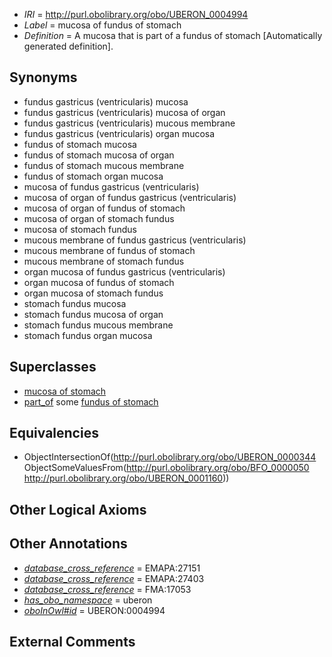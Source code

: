  * *IRI* = http://purl.obolibrary.org/obo/UBERON_0004994
 * *Label* = mucosa of fundus of stomach
 * *Definition* = A mucosa that is part of a fundus of stomach [Automatically generated definition].

## Synonyms

 * fundus gastricus (ventricularis) mucosa
 * fundus gastricus (ventricularis) mucosa of organ
 * fundus gastricus (ventricularis) mucous membrane
 * fundus gastricus (ventricularis) organ mucosa
 * fundus of stomach mucosa
 * fundus of stomach mucosa of organ
 * fundus of stomach mucous membrane
 * fundus of stomach organ mucosa
 * mucosa of fundus gastricus (ventricularis)
 * mucosa of organ of fundus gastricus (ventricularis)
 * mucosa of organ of fundus of stomach
 * mucosa of organ of stomach fundus
 * mucosa of stomach fundus
 * mucous membrane of fundus gastricus (ventricularis)
 * mucous membrane of fundus of stomach
 * mucous membrane of stomach fundus
 * organ mucosa of fundus gastricus (ventricularis)
 * organ mucosa of fundus of stomach
 * organ mucosa of stomach fundus
 * stomach fundus mucosa
 * stomach fundus mucosa of organ
 * stomach fundus mucous membrane
 * stomach fundus organ mucosa

## Superclasses

 * [mucosa of stomach](../../UBERON/99/UBERON_0001199.md)
 * [part_of](../../BFO/50/BFO_0000050.md) some [fundus of stomach](../../UBERON/60/UBERON_0001160.md)

## Equivalencies

 * ObjectIntersectionOf(<http://purl.obolibrary.org/obo/UBERON_0000344> ObjectSomeValuesFrom(<http://purl.obolibrary.org/obo/BFO_0000050> <http://purl.obolibrary.org/obo/UBERON_0001160>))

## Other Logical Axioms


## Other Annotations

 * *[database_cross_reference](../../ef/oboInOwl#hasDbXref.md)* = EMAPA:27151
 * *[database_cross_reference](../../ef/oboInOwl#hasDbXref.md)* = EMAPA:27403
 * *[database_cross_reference](../../ef/oboInOwl#hasDbXref.md)* = FMA:17053
 * *[has_obo_namespace](../../ce/oboInOwl#hasOBONamespace.md)* = uberon
 * *[oboInOwl#id](../../id/oboInOwl#id.md)* = UBERON:0004994

## External Comments

